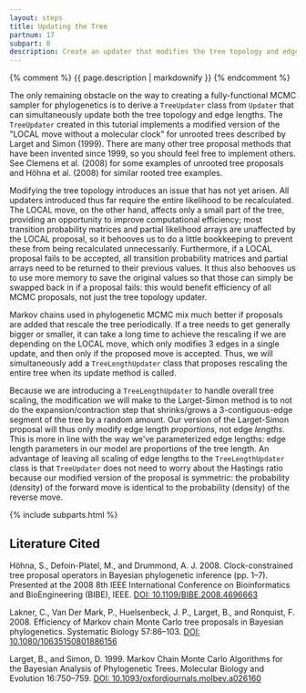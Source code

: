 ```yaml
---
layout: steps
title: Updating the Tree
partnum: 17
subpart: 0
description: Create an updater that modifies the tree topology and edge lengths. 
---
```

{% comment %}
{{ page.description | markdownify }}
{% endcomment %}

The only remaining obstacle on the way to creating a fully-functional MCMC sampler for phylogenetics is to derive a `TreeUpdater` class from `Updater` that can simultaneously update both the tree topology and edge lengths. The `TreeUpdater` created in this tutorial implements a modified version of the "LOCAL move without a molecular clock" for unrooted trees described by Larget and Simon (1999). There are many other tree proposal methods that have been invented since 1999, so you should feel free to implement others. See Clemens et al. (2008) for some examples of unrooted tree proposals and Höhna et al. (2008) for similar rooted tree examples.

Modifying the tree topology introduces an issue that has not yet arisen. All updaters introduced thus far require the entire likelihood to be recalculated. The LOCAL move, on the other hand, affects only a small part of the tree, providing an opportunity to improve computational efficiency; most transition probability matrices and partial likelihood arrays are unaffected by the LOCAL proposal, so it behooves us to do a little bookkeeping to prevent these from being recalculated unnecessarily. Furthermore, if a LOCAL proposal fails to be accepted, all transition probability matrices and partial arrays need to be returned to their previous values. It thus also behooves us to use more memory to save the original values so that those can simply be swapped back in if a proposal fails: this would benefit efficiency of all MCMC proposals, not just the tree topology updater.

Markov chains used in phylogenetic MCMC mix much better if proposals are added that rescale the tree periodically. If a tree needs to get generally bigger or smaller, it can take a long time to achieve the rescaling if we are depending on the LOCAL move, which only modifies 3 edges in a single update, and then only if the proposed move is accepted. Thus, we will simultaneously add a `TreeLengthUpdater` class that proposes rescaling the entire tree when its update method is called.

Because we are introducing a `TreeLengthUpdater` to handle overall tree scaling, the modification we will make to the Larget-Simon method is to not do the expansion/contraction step that shrinks/grows a 3-contiguous-edge segment of the tree by a random amount. Our version of the Larget-Simon proposal will thus only modify edge length _proportions_, not edge _lengths_. This is more in line with the way we've parameterized edge lengths: edge length parameters in our model are proportions of the tree length. An advantage of leaving all scaling of edge lengths to the `TreeLengthUpdater` class is that `TreeUpdater` does not need to worry about the Hastings ratio because our modified version of the proposal is symmetric: the probability (density) of the forward move is identical to the probability (density) of the reverse move.

{% include subparts.html %}

## Literature Cited

Höhna, S., Defoin-Platel, M., and Drummond, A. J. 2008. Clock-constrained tree proposal operators in Bayesian phylogenetic inference (pp. 1–7). Presented at the 2008 8th IEEE International Conference on Bioinformatics and BioEngineering (BIBE), IEEE. [DOI: 10.1109/BIBE.2008.4696663](https://doi.org/10.1109/BIBE.2008.4696663)

Lakner, C., Van Der Mark, P., Huelsenbeck, J. P., Larget, B., and Ronquist, F. 2008. Efficiency of Markov chain Monte Carlo tree proposals in Bayesian phylogenetics. Systematic Biology 57:86–103. [DOI: 10.1080/10635150801886156](https://doi.org/10.1080/10635150801886156)

Larget, B., and Simon, D. 1999. Markov Chain Monte Carlo Algorithms for the Bayesian Analysis of Phylogenetic Trees. Molecular Biology and Evolution 16:750–759. [DOI: 10.1093/oxfordjournals.molbev.a026160](https://doi.org/10.1093/oxfordjournals.molbev.a026160)
